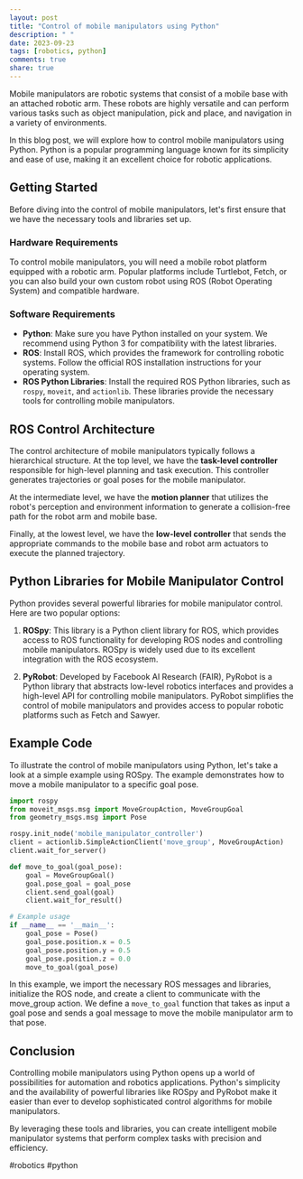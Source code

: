 ```yaml
---
layout: post
title: "Control of mobile manipulators using Python"
description: " "
date: 2023-09-23
tags: [robotics, python]
comments: true
share: true
---
```


Mobile manipulators are robotic systems that consist of a mobile base with an attached robotic arm. These robots are highly versatile and can perform various tasks such as object manipulation, pick and place, and navigation in a variety of environments.

In this blog post, we will explore how to control mobile manipulators using Python. Python is a popular programming language known for its simplicity and ease of use, making it an excellent choice for robotic applications.

## Getting Started

Before diving into the control of mobile manipulators, let's first ensure that we have the necessary tools and libraries set up.

### Hardware Requirements

To control mobile manipulators, you will need a mobile robot platform equipped with a robotic arm. Popular platforms include Turtlebot, Fetch, or you can also build your own custom robot using ROS (Robot Operating System) and compatible hardware.

### Software Requirements

- **Python**: Make sure you have Python installed on your system. We recommend using Python 3 for compatibility with the latest libraries.
- **ROS**: Install ROS, which provides the framework for controlling robotic systems. Follow the official ROS installation instructions for your operating system.
- **ROS Python Libraries**: Install the required ROS Python libraries, such as `rospy`, `moveit`, and `actionlib`. These libraries provide the necessary tools for controlling mobile manipulators.

## ROS Control Architecture

The control architecture of mobile manipulators typically follows a hierarchical structure. At the top level, we have the **task-level controller** responsible for high-level planning and task execution. This controller generates trajectories or goal poses for the mobile manipulator.

At the intermediate level, we have the **motion planner** that utilizes the robot's perception and environment information to generate a collision-free path for the robot arm and mobile base.

Finally, at the lowest level, we have the **low-level controller** that sends the appropriate commands to the mobile base and robot arm actuators to execute the planned trajectory.

## Python Libraries for Mobile Manipulator Control

Python provides several powerful libraries for mobile manipulator control. Here are two popular options:

1. **ROSpy**: This library is a Python client library for ROS, which provides access to ROS functionality for developing ROS nodes and controlling mobile manipulators. ROSpy is widely used due to its excellent integration with the ROS ecosystem.

2. **PyRobot**: Developed by Facebook AI Research (FAIR), PyRobot is a Python library that abstracts low-level robotics interfaces and provides a high-level API for controlling mobile manipulators. PyRobot simplifies the control of mobile manipulators and provides access to popular robotic platforms such as Fetch and Sawyer.

## Example Code

To illustrate the control of mobile manipulators using Python, let's take a look at a simple example using ROSpy. The example demonstrates how to move a mobile manipulator to a specific goal pose.

```python
import rospy
from moveit_msgs.msg import MoveGroupAction, MoveGroupGoal
from geometry_msgs.msg import Pose

rospy.init_node('mobile_manipulator_controller')
client = actionlib.SimpleActionClient('move_group', MoveGroupAction)
client.wait_for_server()

def move_to_goal(goal_pose):
    goal = MoveGroupGoal()
    goal.pose_goal = goal_pose
    client.send_goal(goal)
    client.wait_for_result()

# Example usage
if __name__ == '__main__':
    goal_pose = Pose()
    goal_pose.position.x = 0.5
    goal_pose.position.y = 0.5
    goal_pose.position.z = 0.0
    move_to_goal(goal_pose)
```

In this example, we import the necessary ROS messages and libraries, initialize the ROS node, and create a client to communicate with the move_group action. We define a `move_to_goal` function that takes as input a goal pose and sends a goal message to move the mobile manipulator arm to that pose.

## Conclusion

Controlling mobile manipulators using Python opens up a world of possibilities for automation and robotics applications. Python's simplicity and the availability of powerful libraries like ROSpy and PyRobot make it easier than ever to develop sophisticated control algorithms for mobile manipulators.

By leveraging these tools and libraries, you can create intelligent mobile manipulator systems that perform complex tasks with precision and efficiency.

#robotics #python